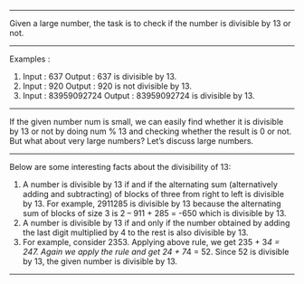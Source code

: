 ---------------------------------------------------------------------------------------------------

Given a large number, the task is to check if the number is divisible by 13 or not. 

---------------------------------------------------------------------------------------------------

Examples : 
1. Input :  637
Output : 637 is divisible by 13.
2. Input :  920
Output : 920 is not divisible by 13.
3. Input  : 83959092724
Output : 83959092724 is divisible by 13.

---------------------------------------------------------------------------------------------------

If the given number num is small, we can easily find whether it is divisible by 13 or not by doing num % 13 and checking whether the result is 0 or not. But what about very large numbers? Let’s discuss large numbers.

---------------------------------------------------------------------------------------------------

Below are some interesting facts about the divisibility of 13:
1. A number is divisible by 13 if and if the alternating sum (alternatively adding and subtracting) of blocks of three from right to left is divisible by 13. For example, 2911285 is divisible by 13 because the alternating sum of blocks of size 3 is 2 – 911 + 285 = -650 which is divisible by 13.
2. A number is divisible by 13 if and only if the number obtained by adding the last digit multiplied by 4 to the rest is also divisible by 13. 
3. For example, consider 2353. Applying above rule, we get 235 + 3*4 = 247. Again we apply the rule and get 24 + 7*4 = 52. Since 52 is divisible by 13, the given number is divisible by 13. 

---------------------------------------------------------------------------------------------------